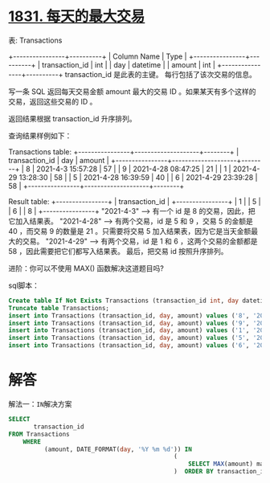 # [1831. 每天的最大交易](https://leetcode-cn.com/problems/maximum-transaction-each-day/)

表: Transactions

+----------------+----------+
| Column Name    | Type     |
+----------------+----------+
| transaction_id | int      |
| day            | datetime |
| amount         | int      |
+----------------+----------+
transaction_id 是此表的主键。
每行包括了该次交易的信息。


写一条 SQL 返回每天交易金额 amount 最大的交易 ID 。如果某天有多个这样的交易，返回这些交易的 ID 。

返回结果根据 transaction_id 升序排列。

查询结果样例如下：

Transactions table:
+----------------+--------------------+--------+
| transaction_id | day                | amount |
+----------------+--------------------+--------+
| 8              | 2021-4-3 15:57:28  | 57     |
| 9              | 2021-4-28 08:47:25 | 21     |
| 1              | 2021-4-29 13:28:30 | 58     |
| 5              | 2021-4-28 16:39:59 | 40     |
| 6              | 2021-4-29 23:39:28 | 58     |
+----------------+--------------------+--------+

Result table:
+----------------+
| transaction_id |
+----------------+
| 1              |
| 5              |
| 6              |
| 8              |
+----------------+
"2021-4-3"  --> 有一个 id 是 8 的交易，因此，把它加入结果表。 
"2021-4-28" --> 有两个交易，id 是 5 和 9 ，交易 5 的金额是 40 ，而交易 9 的数量是 21 。只需要将交易 5 加入结果表，因为它是当天金额最大的交易。
"2021-4-29" --> 有两个交易，id 是 1 和 6 ，这两个交易的金额都是 58 ，因此需要把它们都写入结果表。
最后，把交易 id 按照升序排列。


进阶：你可以不使用 MAX() 函数解决这道题目吗?

sql脚本：

```sql
Create table If Not Exists Transactions (transaction_id int, day datetime, amount int);
Truncate table Transactions;
insert into Transactions (transaction_id, day, amount) values ('8', '2021-4-3 15:57:28', '57');
insert into Transactions (transaction_id, day, amount) values ('9', '2021-4-28 08:47:25', '21');
insert into Transactions (transaction_id, day, amount) values ('1', '2021-4-29 13:28:30', '58');
insert into Transactions (transaction_id, day, amount) values ('5', '2021-4-28 16:39:59', '40');
insert into Transactions (transaction_id, day, amount) values ('6', '2021-4-29 23:39:28', '58');
```

# 解答

解法一：`IN`解决方案

```sql
SELECT 
       transaction_id 
FROM Transactions 
    WHERE
          (amount, DATE_FORMAT(day, '%Y %m %d')) IN
                                              (
                                                  SELECT MAX(amount) max_amount,  DATE_FORMAT(t.day, '%Y %m %d') day FROM Transactions t GROUP BY DATE_FORMAT(t.day, '%Y %m %d')
                                              )  ORDER BY transaction_id;
```

